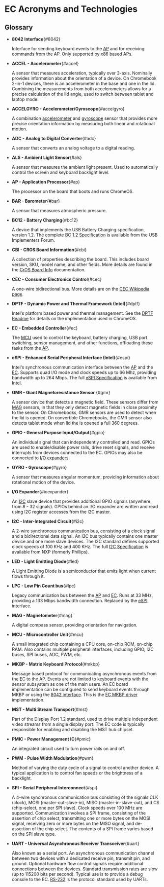 # EC Acronyms and Technologies

## Glossary
*   **8042 Interface**{#8042}

    Interface for sending keyboard events to the [AP](#ap) and for receiving
    commands from the AP. Only supported by x86 based APs.

*   **ACCEL - Accelerometer**{#accel}

    A sensor that measures acceleration, typically over 3-axis. Nominally
    provides information about the orientation of a device. On Chromebook 2-in-1
    devices, there is an accelerometer in the base and one in the lid. Combining
    the measurements from both accelerometers allows for a precise calculation
    of the lid angle, used to switch between tablet and laptop mode.

*   **ACCELGYRO - Accelerometer/Gyroscope**{#accelgyro}

    A combination [accelerometer](#accel) and [gyroscope](#gyro) sensor that
    provides more precise orientation information by measuring both linear and
    rotational motion.

*   **ADC - Analog to Digital Converter**{#adc}

    A sensor that converts an analog voltage to a digital reading.

*   **ALS - Ambient Light Sensor**{#als}

    A sensor that measures the ambient light present. Used to automatically
    control the screen and keyboard backlight level.

*   **AP - Application Processor**{#ap}

    The processor on the board that boots and runs ChromeOS.

*   **BAR - Barometer**{#bar}

    A sensor that measures atmospheric pressure.

*   **BC12 - Battery Charging**{#bc12}

    A device that implements the USB Battery Charging specification, version
    1.2. The complete [BC 1.2 Specification] is available from the USB
    Implementers Forum.

*   **CBI - CROS Board Information**{#cbi}

    A collection of properties describing the board. This includes board
    version, SKU, model name, and other fields. More details are found in the
    [CrOS Board Info] documentation.

*   **CEC - Consumer Electronics Control**{#cec}

    A one-wire bidirectional bus.  More details are on the [CEC Wikipedia page].

*   **DPTF - Dynamic Power and Thermal Framework (Intel)**{#dptf}

    Intel's platform based power and thermal management. See the [DPTF Readme]
    for details on the implementation used in ChromeOS.

*   **EC - Embedded Controller**{#ec}

    The [MCU](#mcu) used to control the keyboard, battery charging, USB port
    switching, sensor management, and other functions, offloading these tasks
    from the [AP](#ap).

*   **eSPI - Enhanced Serial Peripheral Interface (Intel)**{#espi}

    Intel's synchronous communication interface between the [AP](#ap) and the
    [EC](#ec). Supports quad I/O mode and clock speeds up to 66 Mhz, providing
    bandwidth up to 264 Mbps. The full [eSPI Specification] is available from
    Intel.

*   **GMR - Giant Magnetoresistance Sensor** {#gmr}

    A sensor device that detects a magnetic field. These sensors differ from
    [MAG](#mag) sensors, in that they only detect magnetic fields in close
    proximity to the sensor. On Chromebooks, GMR sensors are used to detect when
    the lid is opened.  On convertible Chromebooks, the GMR sensor also detects tablet mode when lid the is opened a full 360 degrees.

*   **GPIO - General Purpose Input/Output**{#gpio}

    An individual signal that can independently controlled and read.  GPIOs are
    used to enable/disable power rails, drive reset signals, and receive
    interrupts from devices connected to the EC.  GPIOs may also be connected
    to [I/O expanders](#ioexpander).

*   **GYRO - Gyroscope**{#gyro}

    A sensor that measures angular momentum, providing information about
    rotational motion of the device.

*   **I/O Expander**{#ioexpander}

    An [I2C](#i2c) slave device that provides additional GPIO signals (anywhere
    from 8 - 32 signals).  GPIOs behind an I/O expander are written and read
    using I2C register accesses from the I2C master.

*   **I2C - Inter-Integrated Circuit**{#i2c}

    A 2-wire synchronous communication bus, consisting of a clock signal and a
    bidirectional data signal. An I2C bus typically contains one master device
    and one more slave devices. The I2C standard defines supported clock speeds
    of 100 KHz and 400 KHz. The full [I2C Specification] is available from NXP
    (formerly Phillips).

*   **LED - Light Emitting Diode**{#led}

    A Light Emitting Diode is a semiconductor that emits light when current flows through it.

*   **LPC - Low Pin Count bus**{#lpc}

    Legacy communication bus between the [AP](#ap) and [EC](#ec). Runs at 33
    MHz, providing a 133 Mbps bandwidth connection.  Replaced by the
    [eSPI](#espi) interface.

*   **MAG - Magnetometer**{#mag}

    A digital compass sensor, providing orientation for navigation.

*   **MCU - Microcontroller Unit**{#mcu}

    A small integrated chip containing a CPU core, on-chip ROM, on-chip RAM.
    Also contains multiple peripheral interfaces, including GPIO, I2C buses, SPI
    buses, ADC, PWM, etc.

*   **MKBP - Matrix Keyboard Protocol**{#mkbp}

    Message based protocol for communicating asynchronous events from the
    [EC](#ec) to the [AP](#ap). Events are not limited to keyboard events with
    the sensor subsystem as one of the main users. An EC board implementation
    can be configured to send keyboard events through MKBP or using the [8042
    interface](#8042). This is the [EC MKBP driver] implementation.

*   **MST - Multi Stream Transport**{#mst}

    Part of the Display Port 1.2 standard, used to drive multiple independent
    video streams from a single display port. The EC code is typically
    responsible for enabling and disabling the MST hub chipset.

*   **PMIC - Power Management IC**{#pmic}

    An integrated circuit used to turn power rails on and off.

*   **PWM - Pulse Width Modulation**{#pwm}

    Method of varying the duty cycle of a signal to control another device. A
    typical application is to control fan speeds or the brightness of a
    backlight.

*   **SPI - Serial Peripheral Interconnect**{#spi}

    A 4-wire synchronous communication bus consisting of the signals CLK
    (clock), MOSI (master-out-slave-in), MISO (master-in-slave-out), and CS
    (chip-select, one per SPI slave).  Clock speeds over 100 MHz are supported.
    Communication involves a SPI frame, consisting of the assertion of chip
    select, transmitting one or more bytes on the MOSI signal, receiving zero or
    more bytes on the MISO signal, and de-assertion of the chip select.  The
    contents of a SPI frame varies based on the SPI slave type.

*   **UART - Universal Asynchronous Receiver Transceiver**{#uart}

    Also known as a serial port.  An asynchronous communication channel between
    two devices with a dedicated receive pin, transmit pin, and ground. Optional
    hardware flow control signals require additional connections between the
    devices. Standard transmission rates are slow (up to 115200 bits per
    second). Typical use is to provide a debug console to the EC. [RS-232] is
    the protocol standard used by UARTs.


[BC 1.2 Specification]: <https://www.usb.org/document-library/battery-charging-v12-spec-and-adopters-agreement>
[CrOS Board Info]: <https://chromium.googlesource.com/chromiumos/docs/+/main/design_docs/cros_board_info.md>
[CEC Wikipedia page]: <https://en.wikipedia.org/wiki/Consumer_Electronics_Control>
[DPTF Readme]: <https://github.com/intel/dptf/blob/master/README.txt>
[eSPI Specification]: <https://www.intel.com/content/dam/support/us/en/documents/software/chipset-software/327432-004_espi_base_specification_rev1.0.pdf>
[I2C Specification]: <https://www.nxp.com/docs/en/user-guide/UM10204.pdf>
[RS-232]: <https://en.wikipedia.org/wiki/RS-232>
[EC MKBP driver]: <https://chromium.googlesource.com/chromiumos/platform/ec/+/refs/heads/main/common/keyboard_mkbp.c>
